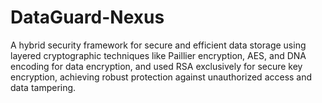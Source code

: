 # DataGuard-Nexus
A hybrid security framework for secure and efficient data storage using layered cryptographic techniques like Paillier encryption, AES, and DNA encoding for data encryption, and used RSA exclusively for secure key encryption, achieving robust protection against unauthorized access and data tampering.
